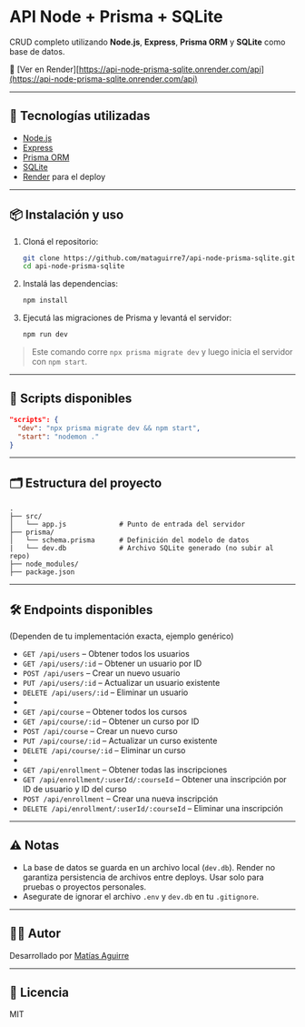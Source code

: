 # API Node + Prisma + SQLite

CRUD completo utilizando **Node.js**, **Express**, **Prisma ORM** y **SQLite** como base de datos.

🔗 [Ver en Render][https://api-node-prisma-sqlite.onrender.com/api](https://api-node-prisma-sqlite.onrender.com/api)

---

## 🚀 Tecnologías utilizadas

- [Node.js](https://nodejs.org/)
- [Express](https://expressjs.com/)
- [Prisma ORM](https://www.prisma.io/)
- [SQLite](https://www.sqlite.org/)
- [Render](https://render.com/) para el deploy

---

## 📦 Instalación y uso

1. Cloná el repositorio:
   ```bash
   git clone https://github.com/mataguirre7/api-node-prisma-sqlite.git
   cd api-node-prisma-sqlite
   ```

2. Instalá las dependencias:
   ```bash
   npm install
   ```

3. Ejecutá las migraciones de Prisma y levantá el servidor:
   ```bash
   npm run dev
   ```

> Este comando corre `npx prisma migrate dev` y luego inicia el servidor con `npm start`.

---

## 🔄 Scripts disponibles

```json
"scripts": {
  "dev": "npx prisma migrate dev && npm start",
  "start": "nodemon ."
}
```

---

## 🗂️ Estructura del proyecto

```
.
├── src/
│   └── app.js             # Punto de entrada del servidor
├── prisma/
│   └── schema.prisma      # Definición del modelo de datos
|   └── dev.db             # Archivo SQLite generado (no subir al repo)
├── node_modules/
├── package.json
```

---

## 🛠️ Endpoints disponibles

(Dependen de tu implementación exacta, ejemplo genérico)

- `GET /api/users` – Obtener todos los usuarios
- `GET /api/users/:id` – Obtener un usuario por ID
- `POST /api/users` – Crear un nuevo usuario
- `PUT /api/users/:id` – Actualizar un usuario existente
- `DELETE /api/users/:id` – Eliminar un usuario
- 
- `GET /api/course` – Obtener todos los cursos
- `GET /api/course/:id` – Obtener un curso por ID
- `POST /api/course` – Crear un nuevo curso
- `PUT /api/course/:id` – Actualizar un curso existente
- `DELETE /api/course/:id` – Eliminar un curso
-
- `GET /api/enrollment` – Obtener todas las inscripciones
- `GET /api/enrollment/:userId/:courseId` – Obtener una inscripción por ID de usuario y ID del curso
- `POST /api/enrollment` – Crear una nueva inscripción
- `DELETE /api/enrollment/:userId/:courseId` – Eliminar una inscripción

---

## ⚠️ Notas

- La base de datos se guarda en un archivo local (`dev.db`). Render no garantiza persistencia de archivos entre deploys. Usar solo para pruebas o proyectos personales.
- Asegurate de ignorar el archivo `.env` y `dev.db` en tu `.gitignore`.

---

## 🧑‍💻 Autor

Desarrollado por [Matías Aguirre](https://github.com/mataguirre7)

---

## 📄 Licencia

MIT
